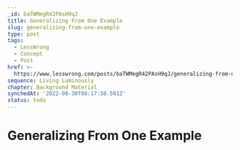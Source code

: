 ```yaml
---
_id: baTWMegR42PAsH9qJ
title: Generalizing From One Example
slug: generalizing-from-one-example
type: post
tags:
  - LessWrong
  - Concept
  - Post
href: >-
  https://www.lesswrong.com/posts/baTWMegR42PAsH9qJ/generalizing-from-one-example
sequence: Living Luminously
chapter: Background Material
synchedAt: '2022-08-30T08:17:58.501Z'
status: todo
---
```


# Generalizing From One Example
